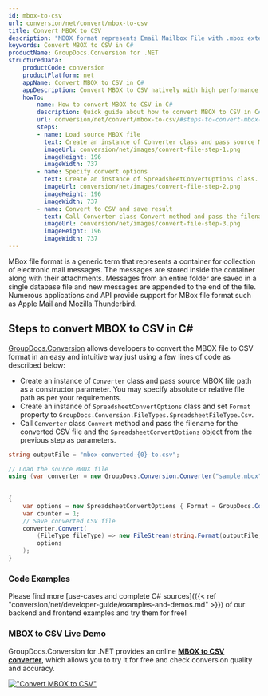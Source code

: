 ```yaml
---
id: mbox-to-csv
url: conversion/net/convert/mbox-to-csv
title: Convert MBOX to CSV
description: "MBOX format represents Email Mailbox File with .mbox extension. Learn how to convert MBOX to CSV file programmatically in C# language using GroupDocs.Conversion for .NET library."
keywords: Convert MBOX to CSV in C#
productName: GroupDocs.Conversion for .NET
structuredData:
    productCode: conversion
    productPlatform: net
    appName: Convert MBOX to CSV in C#
    appDescription: Convert MBOX to CSV natively with high performance using C# language and server side GroupDocs.Conversion for .NET APIs, without the use of any software like Microsoft or Open Office.
    howTo:
        name: How to convert MBOX to CSV in C# 
        description: Quick guide about how to convert MBOX to CSV in C# with high performance and accuracy.
        url: conversion/net/convert/mbox-to-csv/#steps-to-convert-mbox-to-csv-in-c
        steps:
        - name: Load source MBOX file 
          text: Create an instance of Converter class and pass source MBOX file path as a constructor parameter. You may specify absolute or relative file path as per your requirements. 
          imageUrl: conversion/net/images/convert-file-step-1.png
          imageHeight: 196
          imageWidth: 737
        - name: Specify convert options 
          text: Create an instance of SpreadsheetConvertOptions class.
          imageUrl: conversion/net/images/convert-file-step-2.png
          imageHeight: 196
          imageWidth: 737
        - name: Convert to CSV and save result 
          text: Call Converter class Convert method and pass the filename for the converted HTML file and the SpreadsheetConvertOptions object from the previous step as parameters.
          imageUrl: conversion/net/images/convert-file-step-3.png
          imageHeight: 196
          imageWidth: 737
---
```


MBox file format is a generic term that represents a container for collection of electronic mail messages. The messages are stored inside the container along with their attachments. Messages from an entire folder are saved in a single database file and new messages are appended to the end of the file. Numerous applications and API provide support for MBox file format such as Apple Mail and Mozilla Thunderbird.

## Steps to convert MBOX to CSV in C#

[GroupDocs.Conversion](https://products.groupdocs.com/conversion/net) allows developers to convert the MBOX file to CSV format in an easy and intuitive way just using a few lines of code as described below:

* Create an instance of `Converter` class and pass source MBOX file path as a constructor parameter. You may specify absolute or relative file path as per your requirements. 
* Create an instance of `SpreadsheetConvertOptions` class and set `Format` property to `GroupDocs.Conversion.FileTypes.SpreadsheetFileType.Csv`.
* Call `Converter` class `Convert` method and pass the filename for the converted CSV file and the `SpreadsheetConvertOptions` object from the previous step as parameters.

```csharp
string outputFile = "mbox-converted-{0}-to.csv";

// Load the source MBOX file
using (var converter = new GroupDocs.Conversion.Converter("sample.mbox", fileType => fileType == EmailFileType.Mbox
                                                                                                            ? new MboxLoadOptions()
                                                                                                            : null))
{
    var options = new SpreadsheetConvertOptions { Format = GroupDocs.Conversion.FileTypes.SpreadsheetFileType.Csv };
	var counter = 1;
    // Save converted CSV file
    converter.Convert(
		(FileType fileType) => new FileStream(string.Format(outputFile, counter++), FileMode.Create),
        options
    );            
}
```

### Code Examples

Please find more [use-cases and complete C# sources]({{< ref "conversion/net/developer-guide/examples-and-demos.md" >}}) of our backend and frontend examples and try them for free!

### MBOX to CSV Live Demo

GroupDocs.Conversion for .NET provides an online [**MBOX to CSV converter**](https://products.groupdocs.app/conversion/mbox-to-csv), which allows you to try it for free and check conversion quality and accuracy.

[!["Convert MBOX to CSV"](conversion/net/images/convert-to-csv/convert-mbox-to-csv.png)](https://products.groupdocs.app/conversion/mbox-to-csv)